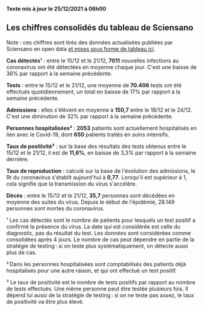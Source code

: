 <strong>Texte mis à jour le 25/12/2021 à 06h00</strong><h2>Les chiffres consolidés du tableau de Sciensano</h2><p>Note : ces chiffres sont tirés des données actualisées publiées par Sciensano en open data <a href='https://datastudio.google.com/embed/u/0/reporting/c14a5cfc-cab7-4812-848c-0369173148ab/page/ZwmOB_blank'>et mises sous forme de tableau ici</a>.<p><strong>Cas détectés¹</strong> : entre le 15/12 et le 21/12,<strong> 7011</strong> nouvelles infections au coronavirus ont été détectées en moyenne chaque jour. C'est une baisse de 36% par rapport à la semaine précédente.<p><strong>Tests</strong> : entre le 15/12 et le 21/12, une moyenne de<strong> 70.406</strong> tests ont été effectués quotidiennement, un total en baisse de 17% par rapport à la semaine précédente.<p><strong>Admissions</strong> : elles s'élèvent en moyenne à <strong> 150,7</strong> entre le 18/12 et le 24/12. C'est une diminution de 32% par rapport à la semaine précédente.<p><strong>Personnes hospitalisées²</strong> : <strong>2053</strong> patients sont actuellement hospitalisés en lien avec le Covid-19, dont <strong>650</strong> patients traités en soins intensifs.<p><strong>Taux de positivité³</strong> : sur la base des résultats des tests obtenus entre le 15/12 et le 21/12, il est de <strong>11,6%</strong>, en baisse de 3,3% par rapport à la semaine dernière.<p><strong>Taux de reproduction</strong> : calculé sur la base de l'évolution des admissions, le Rt du coronavirus s'établit aujourd'hui à <strong>0,77</strong>. Lorsqu'il est supérieur à 1, cela signifie que la transmission du virus s'accélère.<p><strong>Décès</strong> : entre le 15/12 et le 21/12,<strong> 35,7</strong> personnes sont décédées en moyenne des suites du virus. Depuis le début de l'épidémie, 28.149 personnes sont mortes du coronavirus.<p>¹ Les cas détectés sont le nombre de patients pour lesquels un test positif a confirmé la présence du virus. La date qui est considérée est celle du diagnostic, pas du résultat du test. Les données sont considérées comme consolidées après 4 jours. Le nombre de cas peut dépendre en partie de la stratégie de testing : si on teste plus systématiquement, on détecte aussi plus de cas.<p>² Dans les personnes hospitalisées sont comptabilisés des patients déjà hospitalisés pour une autre raison, et qui ont effectué un test positif.<p>³ Le taux de positivité est le nombre de tests positifs par rapport au nombre de tests effectués. Une même personne peut être testée plusieurs fois. Il dépend lui aussi de la stratégie de testing : si on ne teste pas assez, le taux de positivité va être plus élevé.